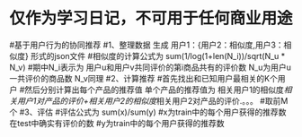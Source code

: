 # 仅作为学习日记，不可用于任何商业用途
#基于用户行为的协同推荐
#1、整理数据 生成 用户1：{用户2：相似度,用户3：相似度}  形式的json文件
#相似度的计算公式为  sum(1/log(1+len(N_i))/sqrt(N_u * N_v)
#期中N_i表示为 用户u和用户v共同评价的第i商品共有的评价数  N_u为用户u一共评价的商品数 N_v同理
#2、计算推荐
#首先找出和已知用户最相关的K个用户
#然后分别计算出每个产品的推荐值  单个产品的推荐值为 相关用户1的相似度*相关用户1对产品的评价+相关用户2的相似度*相关用户2对产品的评价.。。。
#取前M个
#3、评估
#评估公式为 sum(x)/sum(y)
#x为train中的每个用户获得的推荐数在test中确实有评价的数
#y为train中的每个用户获得的推荐数

